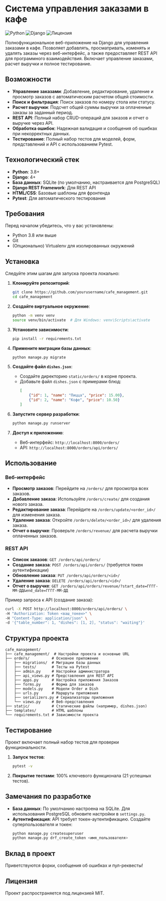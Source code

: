 
# Система управления заказами в кафе

![Python](https://img.shields.io/badge/Python-3.8+-blue.svg)
![Django](https://img.shields.io/badge/Django-4+-green.svg)
![Лицензия](https://img.shields.io/badge/Лицензия-MIT-yellow.svg)

Полнофункциональное веб-приложение на Django для управления заказами в кафе. Позволяет добавлять, просматривать, изменять и удалять заказы через веб-интерфейс, а также предоставляет REST API для программного взаимодействия. Включает управление заказами, расчет выручки и полное тестирование.

## Возможности

- **Управление заказами**: Добавление, редактирование, удаление и просмотр заказов с автоматическим расчетом общей стоимости.
- **Поиск и фильтрация**: Поиск заказов по номеру стола или статусу.
- **Расчет выручки**: Подсчет общей суммы выручки за оплаченные заказы за заданный период.
- **REST API**: Полный набор CRUD-операций для заказов и отчет о выручке через API.
- **Обработка ошибок**: Надежная валидация и сообщения об ошибках при некорректных данных.
- **Тестирование**: Полный набор тестов для моделей, форм, представлений и API с использованием Pytest.

## Технологический стек

- **Python**: 3.8+
- **Django**: 4+
- **База данных**: SQLite (по умолчанию, настраивается для PostgreSQL)
- **Django REST Framework**: Для REST API
- **HTML/CSS**: Базовые шаблоны для фронтенда
- **Pytest**: Для автоматического тестирования

## Требования

Перед началом убедитесь, что у вас установлены:
- Python 3.8 или выше
- Git
- (Опционально) Virtualenv для изолированных окружений

## Установка

Следуйте этим шагам для запуска проекта локально:

1. **Клонируйте репозиторий**:
   ```bash
   git clone https://github.com/yourusername/cafe_management.git
   cd cafe_management
   ```

2. **Создайте виртуальное окружение**:
   ```bash
   python -m venv venv
   source venv/bin/activate  # Для Windows: venv\Scripts\activate
   ```

3. **Установите зависимости**:
   ```bash
   pip install -r requirements.txt
   ```

4. **Примените миграции базы данных**:
   ```bash
   python manage.py migrate
   ```

5. **Создайте файл `dishes.json`**:
   - Создайте директорию `static/orders/` в корне проекта.
   - Добавьте файл `dishes.json` с примерами блюд:
     ```json
     [
         {"id": 1, "name": "Пицца", "price": 15.00},
         {"id": 2, "name": "Кофе", "price": 10.50}
     ]
     ```

6. **Запустите сервер разработки**:
   ```bash
   python manage.py runserver
   ```

7. **Доступ к приложению**:
   - Веб-интерфейс: `http://localhost:8000/orders/`
   - API: `http://localhost:8000/orders/api/orders/`

## Использование

### Веб-интерфейс
- **Просмотр заказов**: Перейдите на `/orders/` для просмотра всех заказов.
- **Добавление заказа**: Используйте `/orders/create/` для создания нового заказа.
- **Редактирование заказа**: Перейдите на `/orders/update/<order_id>/` для изменения заказа.
- **Удаление заказа**: Откройте `/orders/delete/<order_id>/` для удаления заказа.
- **Отчет о выручке**: Проверьте `/orders/revenue/` для расчета выручки оплаченных заказов.

### REST API
- **Список заказов**: `GET /orders/api/orders/`
- **Создание заказа**: `POST /orders/api/orders/` (требуется токен аутентификации)
- **Обновление заказа**: `PUT /orders/api/orders/<id>/`
- **Удаление заказа**: `DELETE /orders/api/orders/<id>/`
- **Отчет о выручке**: `GET /orders/api/orders/revenue/?start_date=ГГГГ-ММ-ДД&end_date=ГГГГ-ММ-ДД`

Пример запроса к API (создание заказа):
```bash
curl -X POST http://localhost:8000/orders/api/orders/ \
-H "Authorization: Token <ваш_токен>" \
-H "Content-Type: application/json" \
-d '{"table_number": 1, "dishes": [1, 2], "status": "waiting"}'
```

## Структура проекта

```
cafe_management/
├── cafe_management/  # Настройки проекта и основные URL
├── orders/          # Основное приложение
│   ├── migrations/  # Миграции базы данных
│   ├── tests/       # Тесты на Pytest
│   ├── admin.py     # Настройки администратора
│   ├── api_views.py # Представления для REST API
│   ├── apps.py      # Настройка приложения Заказов
│   ├── forms.py     # Форма для заказов
│   ├── models.py    # Модели Order и Dish
│   ├── urls.py      # Маршруты приложения
│   ├── serializers.py # Сериализаторы приложения
│   └── views.py     # Веб-представления
├── static/          # Статические файлы (например, dishes.json)
├── templates/       # HTML шаблоны
└── requirements.txt # Зависимости проекта
```

## Тестирование

Проект включает полный набор тестов для проверки функциональности.

1. **Запуск тестов**:
   ```bash
   pytest -v
   ```

2. **Покрытие тестами**: 100% ключевого функционала (21 успешных тестов).

## Замечания по разработке

- **База данных**: По умолчанию настроена на SQLite. Для использования PostgreSQL обновите настройки в `settings.py`.
- **Аутентификация**: API требует токен-аутентификацию. Создайте суперпользователя и токен:
  ```bash
  python manage.py createsuperuser
  python manage.py drf_create_token <имя_пользователя>
  ```

## Вклад в проект

Приветствуются форки, сообщения об ошибках и пул-реквесты!

## Лицензия

Проект распространяется под лицензией MIT.
```
